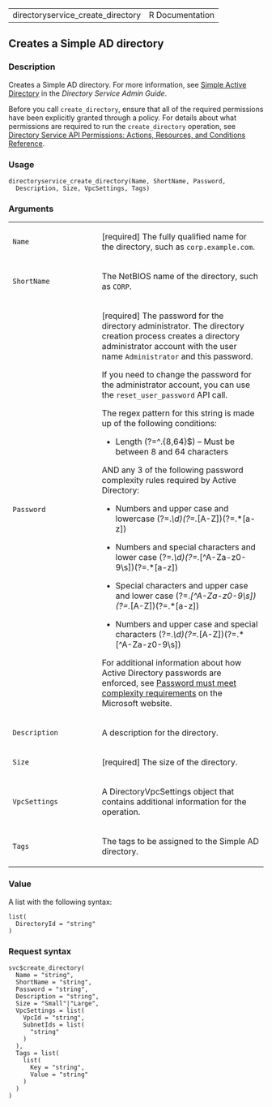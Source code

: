 <table style="width: 100%;">
<tbody>
<tr class="odd">
<td>directoryservice_create_directory</td>
<td style="text-align: right;">R Documentation</td>
</tr>
</tbody>
</table>

## Creates a Simple AD directory

### Description

Creates a Simple AD directory. For more information, see [Simple Active
Directory](https://docs.aws.amazon.com/directoryservice/latest/admin-guide/directory_simple_ad.html)
in the *Directory Service Admin Guide*.

Before you call `create_directory`, ensure that all of the required
permissions have been explicitly granted through a policy. For details
about what permissions are required to run the `create_directory`
operation, see [Directory Service API Permissions: Actions, Resources,
and Conditions
Reference](https://docs.aws.amazon.com/directoryservice/latest/admin-guide/UsingWithDS_IAM_ResourcePermissions.html).

### Usage

    directoryservice_create_directory(Name, ShortName, Password,
      Description, Size, VpcSettings, Tags)

### Arguments

<table>
<colgroup>
<col style="width: 35%" />
<col style="width: 65%" />
</colgroup>
<tbody>
<tr class="odd">
<td><code id="directoryservice_create_directory_:_Name">Name</code></td>
<td><p>[required] The fully qualified name for the directory, such as
<code>corp.example.com</code>.</p></td>
</tr>
<tr class="even">
<td><code
id="directoryservice_create_directory_:_ShortName">ShortName</code></td>
<td><p>The NetBIOS name of the directory, such as
<code>CORP</code>.</p></td>
</tr>
<tr class="odd">
<td><code
id="directoryservice_create_directory_:_Password">Password</code></td>
<td><p>[required] The password for the directory administrator. The
directory creation process creates a directory administrator account
with the user name <code>Administrator</code> and this password.</p>
<p>If you need to change the password for the administrator account, you
can use the <code>reset_user_password</code> API call.</p>
<p>The regex pattern for this string is made up of the following
conditions:</p>
<ul>
<li><p>Length (?=^.{8,64}$) – Must be between 8 and 64
characters</p></li>
</ul>
<p>AND any 3 of the following password complexity rules required by
Active Directory:</p>
<ul>
<li><p>Numbers and upper case and lowercase
(?=.<em>\d)(?=.</em>[A-Z])(?=.*[a-z])</p></li>
<li><p>Numbers and special characters and lower case
(?=.<em>\d)(?=.</em>[^A-Za-z0-9\s])(?=.*[a-z])</p></li>
<li><p>Special characters and upper case and lower case
(?=.<em>[^A-Za-z0-9\s])(?=.</em>[A-Z])(?=.*[a-z])</p></li>
<li><p>Numbers and upper case and special characters
(?=.<em>\d)(?=.</em>[A-Z])(?=.*[^A-Za-z0-9\s])</p></li>
</ul>
<p>For additional information about how Active Directory passwords are
enforced, see <a
href="https://learn.microsoft.com/en-us/windows/security/threat-protection/security-policy-settings/password-must-meet-complexity-requirements">Password
must meet complexity requirements</a> on the Microsoft website.</p></td>
</tr>
<tr class="even">
<td><code
id="directoryservice_create_directory_:_Description">Description</code></td>
<td><p>A description for the directory.</p></td>
</tr>
<tr class="odd">
<td><code id="directoryservice_create_directory_:_Size">Size</code></td>
<td><p>[required] The size of the directory.</p></td>
</tr>
<tr class="even">
<td><code
id="directoryservice_create_directory_:_VpcSettings">VpcSettings</code></td>
<td><p>A DirectoryVpcSettings object that contains additional
information for the operation.</p></td>
</tr>
<tr class="odd">
<td><code id="directoryservice_create_directory_:_Tags">Tags</code></td>
<td><p>The tags to be assigned to the Simple AD directory.</p></td>
</tr>
</tbody>
</table>

### Value

A list with the following syntax:

    list(
      DirectoryId = "string"
    )

### Request syntax

    svc$create_directory(
      Name = "string",
      ShortName = "string",
      Password = "string",
      Description = "string",
      Size = "Small"|"Large",
      VpcSettings = list(
        VpcId = "string",
        SubnetIds = list(
          "string"
        )
      ),
      Tags = list(
        list(
          Key = "string",
          Value = "string"
        )
      )
    )
